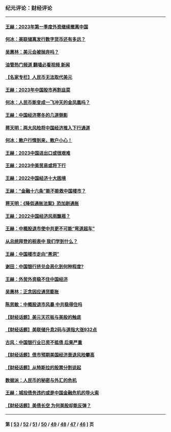 ### 纪元评论：财经评论
---
#### [王赫：2023年第一季度外资继续撤离中国](../../pages/nsc1026/n13988870.md?06260330) 
#### [何冰：美联储离发行数字货币还有多远？](../../pages/nsc1026/n13986109.md?06260330) 
#### [吴惠林：美元会被抛弃吗？](../../pages/nsc1026/n13984087.md?06260330) 
#### [油管热门频道 翻墙必看视频 新闻](ok?06260330)
#### [【名家专栏】人民币无法取代美元](../../pages/nsc1026/n13974270.md?06260330) 
#### [王赫：2023年中国股市再割韭菜](../../pages/nsc1026/n13965334.md?06260330) 
#### [何冰：人民币能变成一飞冲天的金凤凰吗？](../../pages/nsc1026/n13964999.md?06260330) 
#### [王赫：中国经济寒冬的几道侧影](../../pages/nsc1026/n13932953.md?06260330) 
#### [蒋天明：两大风险将中国经济推入下行通道](../../pages/nsc1026/n13929820.md?06260330) 
#### [何冰：散户行情到来，散户小心！](../../pages/nsc1026/n13928308.md?06260330) 
#### [王赫：2023中国进出口或很艰难](../../pages/nsc1026/n13911515.md?06260330) 
#### [王赫：2023中美贸易或将下行](../../pages/nsc1026/n13899005.md?06260330) 
#### [王赫：2022中国经济十大困境](../../pages/nsc1026/n13883766.md?06260330) 
#### [王赫：“金融十六条”能不能救中国楼市？](../../pages/nsc1026/n13868431.md?06260330) 
#### [蒋天明：《降低通胀法案》恐加剧通胀](../../pages/nsc1026/n13806996.md?06260330) 
#### [王赫：2022中国经济风雨飘摇？](../../pages/nsc1026/n13803207.md?06260330) 
#### [王赫：中概股退市使中共更不可能“弯道超车”](../../pages/nsc1026/n13802858.md?06260330) 
#### [从总统拜登的税表中 我们学到什么？](../../pages/nsc1026/n13773081.md?06260330) 
#### [王赫：中国楼市走向“黑洞”](../../pages/nsc1026/n13770647.md?06260330) 
#### [谢田：中国银行挤兑会恶化到何种程度?](../../pages/nsc1026/n13766965.md?06260330) 
#### [王赫：外贸外资稳不住中国经济](../../pages/nsc1026/n13753933.md?06260330) 
#### [吴惠林：正念因应通货膨胀](../../pages/nsc1026/n13750350.md?06260330) 
#### [陈思敏：中概股退市风暴 中共稳得住吗](../../pages/nsc1026/n13738978.md?06260330) 
#### [【财经话题】美元天花板与美股的触底](../../pages/nsc1026/n13736495.md?06260330) 
#### [【财经话题】美联储升息2码与道指大涨932点](../../pages/nsc1026/n13727377.md?06260330) 
#### [古风：中国银行业已资不抵债 后果严重](../../pages/nsc1026/n13726111.md?06260330) 
#### [【财经话题】债市预期美国经济衰退风险攀高](../../pages/nsc1026/n13698043.md?06260330) 
#### [【财经话题】从特斯拉的股票分割说起](../../pages/nsc1026/n13679733.md?06260330) 
#### [数据派：人民币的秘密与外汇的危机](../../pages/nsc1026/n13667092.md?06260330) 
#### [王赫：城投债务违约或是中国金融危机的导火索](../../pages/nsc1026/n13665322.md?06260330) 
#### [【财经话题】美债长空 为何美股却能反弹？](../../pages/nsc1026/n13665895.md?06260330) 

---
#### 第 [ [53](./53.md?06260330) / [52](./52.md?06260330) / [51](./51.md?06260330) / [50](./50.md?06260330) / [49](./49.md?06260330) / [48](./48.md?06260330) / [47](./47.md?06260330) / [46](./46.md?06260330) ] 页
